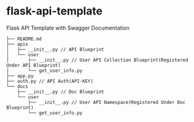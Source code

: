 # flask-api-template
Flask API Template with Swagger Documentation

```
├── README.md
├── apis
│   ├── __init__.py // API Blueprint
│   └── user
│       ├── __init__.py // User API Collection Blueprint(Registered Under API Blueprint)
│       └── get_user_info.py
├── app.py
├── auth.py // API Auth(API-KEY)
└── docs
    ├── __init__.py // Doc Blueprint
    └── user
        ├── __init__.py // User API Namespace(Registered Under Doc Blueprint)
        └── get_user_info.py
```

